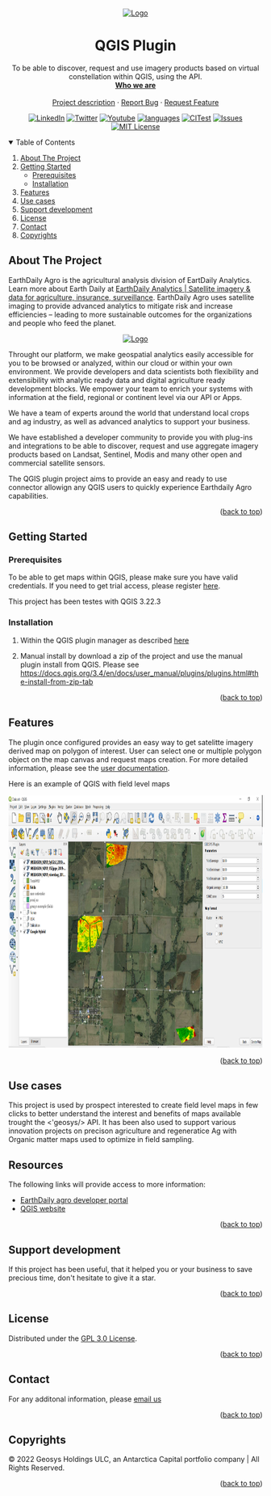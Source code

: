 <div id="top"></div>
<!-- PROJECT SHIELDS -->
<!--
*** See the bottom of this document for the declaration of the reference variables
*** https://www.markdownguide.org/basic-syntax/#reference-style-links
-->


<!-- PROJECT LOGO -->
<br />
<p align="center">
  <a href="https://github.com/GEOSYS">
    <img src="https://earthdailyagro.com/wp-content/uploads/2022/01/Logo.svg" alt="Logo" width="400" height="200">
  </a>

  <h1 align="center">QGIS Plugin</h3>

  <p align="center">
    To be able to discover, request and use imagery products based on <geosys/> virtual constellation within QGIS, using the <geosys/> API.
    <br />
    <a href="https://earthdailyagro.com/"><strong>Who we are</strong></a>
    <br />
    <br />
    <a href="https://github.com/GEOSYS/qgis-plugin">Project description</a>
    ·
    <a href="https://github.com/GEOSYS/qgis-plugin/issues">Report Bug</a>
    ·
    <a href="https://github.com/GEOSYS/qgis-plugin/issues">Request Feature</a>
  </p>
</p>

<div align="center">
  
[![LinkedIn][linkedin-shield]][linkedin-url]
[![Twitter][twitter-shield]][twitter-url]
[![Youtube][youtube-shield]][youtube-url]
[![languages][language-python-shiedl]][issues-url]
[![CITest][CITest-shield]][CITest-url]
[![Issues][issues-shield]][issues-url]
[![MIT License][license-shield]][license-url]
  
</div>

<!--[![Stargazers][GitStars-shield]][GitStars-url]-->
<!--[![Forks][forks-shield]][forks-url]-->
<!--[![Stargazers][stars-shield]][stars-url]-->

<!-- TABLE OF CONTENTS -->
<details open>
  <summary>Table of Contents</summary>
  <ol>
    <li>
      <a href="#about-the-project">About The Project</a>
    </li>
    <li>
      <a href="#getting-started">Getting Started</a>
      <ul>
        <li><a href="#prerequisites">Prerequisites</a></li>
        <li><a href="#installation">Installation</a></li>
      </ul>
    </li>
    <li><a href="#features">Features</a></li>
    <li><a href="#use-cases">Use cases</a></li>
    <li><a href="#support-development">Support development</a></li>
    <li><a href="#license">License</a></li>
    <li><a href="#contact">Contact</a></li>
    <li><a href="#copyrights">Copyrights</a></li>
  </ol>
</details>

<!-- ABOUT THE PROJECT -->
## About The Project

EarthDaily Agro is the agricultural analysis division of EartDaily Analytics. Learn more about Earth Daily at [EarthDaily Analytics | Satellite imagery & data for agriculture, insurance, surveillance](https://earthdaily.com/).  EarthDaily Agro uses satellite imaging to provide advanced analytics to mitigate risk and increase efficiencies – leading to more sustainable outcomes for the organizations and people who feed the planet.
<p align="center">
  <a href="https://earthdailyagro.com/geosys/">
    <img src="https://earthdailyagro.com/wp-content/uploads/2022/01/new-logo.png" alt="Logo" width="400">
  </a>
</p>

Throught our <geosys/> platform, we make geospatial analytics easily accessible for you to be browsed or analyzed, within our cloud or within your own environment. We provide developers and data scientists both flexibility and extensibility with analytic ready data and digital agriculture ready development blocks. We empower your team to enrich your systems with information at the field, regional or continent level via our API or Apps.

We have a team of experts around the world that understand local crops and ag industry, as well as advanced analytics to support your business.

We have established a developer community to provide you with plug-ins and integrations to be able to discover, request and use aggregate imagery products based on Landsat, Sentinel, Modis and many other open and commercial satellite sensors.

The QGIS plugin project aims to provide an easy and ready to use connector allowign any QGIS users to quickly experience Earthdaily Agro capabilities.

<p align="right">(<a href="#top">back to top</a>)</p>


<!-- GETTING STARTED -->
## Getting Started

### Prerequisites

To be able to get maps within QGIS, please make sure you have valid credentials. If you need to get trial access, please register [here](https://earthdailyagro.com/geosys-api/#get-started).

This project has been testes with QGIS 3.22.3

### Installation

1. Within the QGIS plugin manager as described [here](https://developer.geosys.com/docs/qgis-plugin-doc/ZG9jOjY3MzU0OQ-installation)
   
2. Manual install by download a zip of the project and use the manual plugin install from QGIS. Please see https://docs.qgis.org/3.4/en/docs/user_manual/plugins/plugins.html#the-install-from-zip-tab
   
<p align="right">(<a href="#top">back to top</a>)</p>
   
<!-- FEATURES -->
## Features

The plugin once configured provides an easy way to get satelitte imagery derived map on polygon of interest. User can select one or multiple polygon object on the map canvas and request maps creation. For more detailed information, please see the [user documentation](https://developer.geosys.com/docs/qgis-plugin-doc/ZG9jOjY3MzU1MA-get-analytics-on-the-map). 

Here is an example of QGIS with field level maps
<p align="center">
  <a href="https://earthdailyagro.com/geosys/">
    <img src="https://raw.githubusercontent.com/GEOSYS/qgis-plugin-doc/master/pictures/doc17.png" alt="Logo" width="800" height="500">
  </a>
</p>

<p align="right">(<a href="#top">back to top</a>)</p>

<!-- USAGE EXAMPLES -->
## Use cases
This project is used by prospect interested to create field level maps in few clicks to better understand the interest and benefits of maps available trought the <'geosys/> API. It has been also used to support various innovation projects on precison agriculture and regeneratice Ag with Organic matter maps used to optimize in field sampling.


<!-- RESOURCES -->
## Resources 
The following links will provide access to more information:
- [EarthDaily agro developer portal  ](https://developer.geosys.com/)
- [QGIS website  ](https://www.qgis.org/en/site/)

<p align="right">(<a href="#top">back to top</a>)</p>

<!-- CONTRIBUTING -->
## Support development

If this project has been useful, that it helped you or your business to save precious time, don't hesitate to give it a star.

<p align="right">(<a href="#top">back to top</a>)</p>

<!-- LICENSE -->
## License

Distributed under the [GPL 3.0 License](https://www.gnu.org/licenses/gpl-3.0.en.html). 

<p align="right">(<a href="#top">back to top</a>)</p>

<!-- CONTACT -->
## Contact

For any additonal information, please <a href="mailto: sales@earthdailyagro.com">email us</a>

<p align="right">(<a href="#top">back to top</a>)</p>

<!-- COPYRIGHT -->
## Copyrights

© 2022 Geosys Holdings ULC, an Antarctica Capital portfolio company | All Rights Reserved.

<p align="right">(<a href="#top">back to top</a>)</p>

<!-- MARKDOWN LINKS & IMAGES -->
<!-- https://www.markdownguide.org/basic-syntax/#reference-style-links -->
<!-- List of available shields https://shields.io/category/license -->
<!-- List of available shields https://simpleicons.org/ -->
[contributors-shield]: https://img.shields.io/github/contributors/github_username/repo.svg?style=social
[contributors-url]: https://github.com/github_username/repo/graphs/contributors
[forks-shield]: https://img.shields.io/github/forks/github_username/repo.svg?style=plastic&logo=appveyor
[forks-url]: https://github.com/github_username/repo/network/members
[stars-shield]: https://img.shields.io/github/stars/qgis-plugin/repo.svg?style=plastic&logo=appveyor
[stars-url]: https://github.com/github_username/repo/stargazers
[issues-shield]: https://img.shields.io/github/issues/GEOSYS/qgis-plugin/repo.svg?style=social
[issues-url]: https://github.com/github_username/repo/issues
[license-shield]: https://img.shields.io/github/license/GEOSYS/qgis-plugin
[license-url]: https://www.gnu.org/licenses/gpl-3.0.en.html
[linkedin-shield]: https://img.shields.io/badge/-LinkedIn-black.svg?style=social&logo=linkedin
[linkedin-url]: https://www.linkedin.com/company/earthdailyagro/mycompany/
[twitter-shield]: https://img.shields.io/twitter/follow/EarthDailyAgro?style=social
[twitter-url]: https://img.shields.io/twitter/follow/EarthDailyAgro?style=social
[youtube-shield]: https://img.shields.io/youtube/channel/views/UCy4X-hM2xRK3oyC_xYKSG_g?style=social
[youtube-url]: https://img.shields.io/youtube/channel/views/UCy4X-hM2xRK3oyC_xYKSG_g?style=social
[language-python-shiedl]: https://img.shields.io/badge/python-3.7-green?logo=python
[language-python-url]: https://pypi.org/ 
[GitStars-shield]: https://img.shields.io/github/stars/GEOSYS?style=social
[GitStars-url]: https://img.shields.io/github/stars/GEOSYS?style=social
[CITest-shield]: https://img.shields.io/github/workflow/status/GEOSYS/qgis-plugin/Continous%20Integration
[CITest-url]: https://img.shields.io/github/workflow/status/GEOSYS/qgis-plugin/Continous%20Integration


